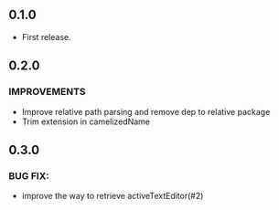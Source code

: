 ## 0.1.0
* First release.

## 0.2.0
### IMPROVEMENTS
* Improve relative path parsing and remove dep to relative package
* Trim extension in camelizedName

## 0.3.0
### BUG FIX:
*  improve the way to retrieve activeTextEditor(#2)
